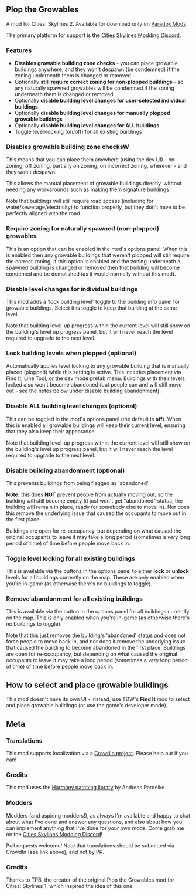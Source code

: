 ## Plop the Growables
A mod for Cities: Skylines 2.  Available for download only on [Paradox Mods](https://mods.paradoxplaza.com/mods/75826/Windows).

The primary platform for support is the [Cities Skylines Modding Discord](https://discord.gg/HTav7ARPs2).

### Features
- **Disables growable building zone checks** - you can place growable buildings anywhere, and they won't despawn (be condemned) if the zoning underneath them is changed or removed.
- Optionally **still require correct zoning for non-plopped buildings** - so any naturally spawned growables will be condemned if the zoning underneath them is changed or removed.
- Optionally **disable building level changes for user-selected individual buildings**
- Optionally **disable building level changes for manually plopped growable buildings**
- Optionally **disable building level changes for ALL buildings**
- Toggle level-locking (on/off) for all existing buildings

### Disables growable building zone checksW
This means that you can place them anywhere (using the dev UI) - on zoning, off zoning, partially on zoning, on incorrect zoning, wherever - and they won't despawn.

This allows the manual placement of growable buildings directly, without needing any workarounds such as making them signature buildings.

Note that buildings will still require road access (including for water/sewerage/electricity) to function properly, but they don't have to be perfectly aligned with the road.

### Require zoning for naturally spawned (non-plopped) growables
This is an option that can be enabled in the mod's options panel.  When this is enabled then any growable buildings that weren't plopped will still require the correct zoning; if this option is enabled and the zoning underneath a spawned building is changed or removed then that building will become condemed and be demolished (as it would normally without this mod).

### Disable level changes for individual buildings
This mod adds a 'lock building level' toggle to the building info panel for growable buildings.  Select this toggle to keep that building at the same level.

Note that building level-up progress within the current level will still show on the building's level up progress panel, but it will never reach the level required to upgrade to the next level.

### Lock building levels when plopped (optional)
Automatically applies level locking to any growable building that is manually placed (plopped) while this setting is active.  This includes placement via Find It, Line Tool, or the dev mode prefab menu.  Buildings with their levels locked also won't become abandoned (but people can and will still move out - see the notes below under disable building abandonment).

### Disable ALL building level changes (optional)
This can be toggled in the mod's options panel (the default is **off**).  When this is enabled all growable buildings will keep their current level, ensuring that they also keep their appearance.

Note that building level-up progress within the current level will still show on the building's level up progress panel, but it will never reach the level required to upgrade to the next level.

### Disable building abandonment (optional)
This prevents buildings from being flagged as 'abandoned'.

**Note:** this does **NOT** prevent people from actually moving out, so the building will still become empty (it just won't get "abandoned" status; the building will remain in place, ready for somebody else to move in).   Nor does this remove the underlying issue that caused the occupants to move out in the first place.

Buildings are open for re-occupancy, but depending on what caused the original occupants to leave it may take a long period (sometimes a *very* long period of time) of time before people move back in.

### Toggle level locking for all existing buildings
This is available via the buttons in the options panel to either **lock** or **unlock** levels for all buildings currently on the map.  These are only enabled when you're in-game (as otherwise there's no buildings to toggle).

### Remove abandonment for all existing buildings
This is available via the button in the options panel for all buildings currently on the map.  This is only enabled when you're in-game (as otherwise there's no buildings to toggle).

Note that this just removes the building's 'abandoned' status and does not force people to move back in, and nor does it remove the underlying issue that caused the building to become abandoned in the first place.  Buildings are open for re-occupancy, but depending on what caused the original occupants to leave it may take a long period (sometimes a *very* long period of time) of time before people move back in.

## How to select and place growable buildings
This mod doesn't have its own UI - instead, use TDW's **Find It** mod to select and place growable buildings (or use the game's developer mode).

## Meta
### Translations
This mod supports localization via a [CrowdIn project](https://crowdin.com/project/plop-the-growables).  Please help out if you can!

### Credits
This mod uses the [Harmony patching library](https://github.com/pardeike/Harmony) by Andreas Pardeike.
### Modders
Modders (and aspiring modders!), as always I'm available and happy to chat about what I've done and answer any questions, and also about how you can implement anything that I've done for your own mods.  Come grab me on the [Cities Skylines Modding Discord](https://discord.gg/HTav7ARPs2)!

Pull requests welcome! Note that translations should be submitted via CrowdIn (see link above), and not by PR.

### Credits
Thanks to TPB, the creator of the original Plop the Growables mod for Cities: Skylines 1, which inspired the idea of this one.